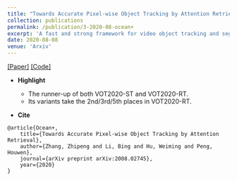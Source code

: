 ```yaml
---
title: "Towards Accurate Pixel-wise Object Tracking by Attention Retrieval"
collection: publications
permalink: /publication/3-2020-08-ocean+
excerpt: 'A fast and strong framework for video object tracking and segmentation.'
date: 2020-08-08
venue: 'Arxiv'
---
```


[[Paper]](https://arxiv.org/abs/2008.02745) [[Code]](https://github.com/researchmm/TracKit)

- **Highlight**
    - The runner-up of both VOT2020-ST and VOT2020-RT. 
    - Its variants take the 2nd/3rd/5th places in VOT2020-RT. 

- **Cite**
```
@article{Ocean+,
	title={Towards Accurate Pixel-wise Object Tracking by Attention Retrieval},
	author={Zhang, Zhipeng and Li, Bing and Hu, Weiming and Peng, Houwen},
	journal={arXiv preprint arXiv:2008.02745},
	year={2020}
}
```